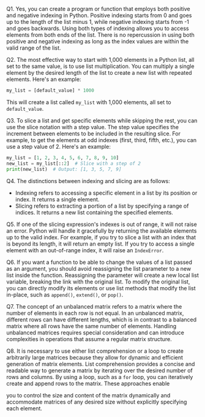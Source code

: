 Q1. Yes, you can create a program or function that employs both positive and negative indexing in Python. Positive indexing starts from 0 and goes up to the length of the list minus 1, while negative indexing starts from -1 and goes backwards. Using both types of indexing allows you to access elements from both ends of the list. There is no repercussion in using both positive and negative indexing as long as the index values are within the valid range of the list.

Q2. The most effective way to start with 1,000 elements in a Python list, all set to the same value, is to use list multiplication. You can multiply a single element by the desired length of the list to create a new list with repeated elements. Here's an example:

```python
my_list = [default_value] * 1000
```

This will create a list called `my_list` with 1,000 elements, all set to `default_value`.

Q3. To slice a list and get specific elements while skipping the rest, you can use the slice notation with a step value. The step value specifies the increment between elements to be included in the resulting slice. For example, to get the elements at odd indexes (first, third, fifth, etc.), you can use a step value of 2. Here's an example:

```python
my_list = [1, 2, 3, 4, 5, 6, 7, 8, 9, 10]
new_list = my_list[::2]  # Slice with a step of 2
print(new_list)  # Output: [1, 3, 5, 7, 9]
```

Q4. The distinctions between indexing and slicing are as follows:
   - Indexing refers to accessing a specific element in a list by its position or index. It returns a single element.
   - Slicing refers to extracting a portion of a list by specifying a range of indices. It returns a new list containing the specified elements.

Q5. If one of the slicing expression's indexes is out of range, it will not raise an error. Python will handle it gracefully by returning the available elements up to the valid index. For example, if you try to slice a list with an index that is beyond its length, it will return an empty list. If you try to access a single element with an out-of-range index, it will raise an `IndexError`.

Q6. If you want a function to be able to change the values of a list passed as an argument, you should avoid reassigning the list parameter to a new list inside the function. Reassigning the parameter will create a new local list variable, breaking the link with the original list. To modify the original list, you can directly modify its elements or use list methods that modify the list in-place, such as `append()`, `extend()`, or `pop()`.

Q7. The concept of an unbalanced matrix refers to a matrix where the number of elements in each row is not equal. In an unbalanced matrix, different rows can have different lengths, which is in contrast to a balanced matrix where all rows have the same number of elements. Handling unbalanced matrices requires special consideration and can introduce complexities in operations that assume a regular matrix structure.

Q8. It is necessary to use either list comprehension or a loop to create arbitrarily large matrices because they allow for dynamic and efficient generation of matrix elements. List comprehension provides a concise and readable way to generate a matrix by iterating over the desired number of rows and columns. By using a loop, such as a `for` loop, you can iteratively create and append rows to the matrix. These approaches enable

 you to control the size and content of the matrix dynamically and accommodate matrices of any desired size without explicitly specifying each element.